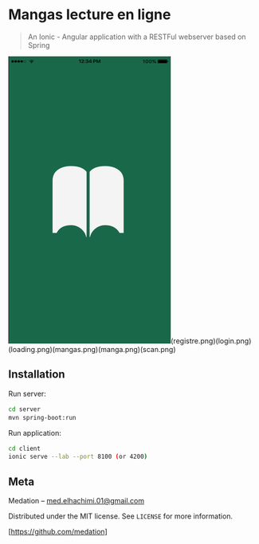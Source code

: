 # Mangas lecture en ligne
> An Ionic - Angular application with a RESTFul webserver based on Spring

![](open.png)(registre.png)(login.png)(loading.png)(mangas.png)(manga.png)(scan.png)

## Installation

Run server:

```sh
cd server 
mvn spring-boot:run
```
Run application:

```sh
cd client 
ionic serve --lab --port 8100 (or 4200)
```

## Meta

Medation – med.elhachimi.01@gmail.com

Distributed under the MIT license. See ``LICENSE`` for more information.

[https://github.com/medation]
